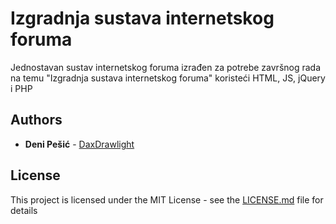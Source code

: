 # Izgradnja sustava internetskog foruma

Jednostavan sustav internetskog foruma izrađen za potrebe završnog rada na temu "Izgradnja sustava internetskog foruma" koristeći HTML, JS, jQuery i PHP

## Authors

* **Deni Pešić** - [DaxDrawlight](https://github.com/daxdrawlight)

## License

This project is licensed under the MIT License - see the [LICENSE.md](LICENSE.md) file for details

